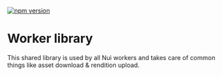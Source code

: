 <!--- when a new release happens, the VERSION and URL in the badge have to be manually updated because it's a private registry --->
[![npm version](https://img.shields.io/badge/%40nui%2Flibrary-1.0.1-blue.svg)](https://artifactory.corp.adobe.com/artifactory/npm-nui-release/@nui/library/-/@nui/library-1.0.1.tgz)

# Worker library

This shared library is used by all Nui workers and takes care of common things like asset download & rendition upload.
